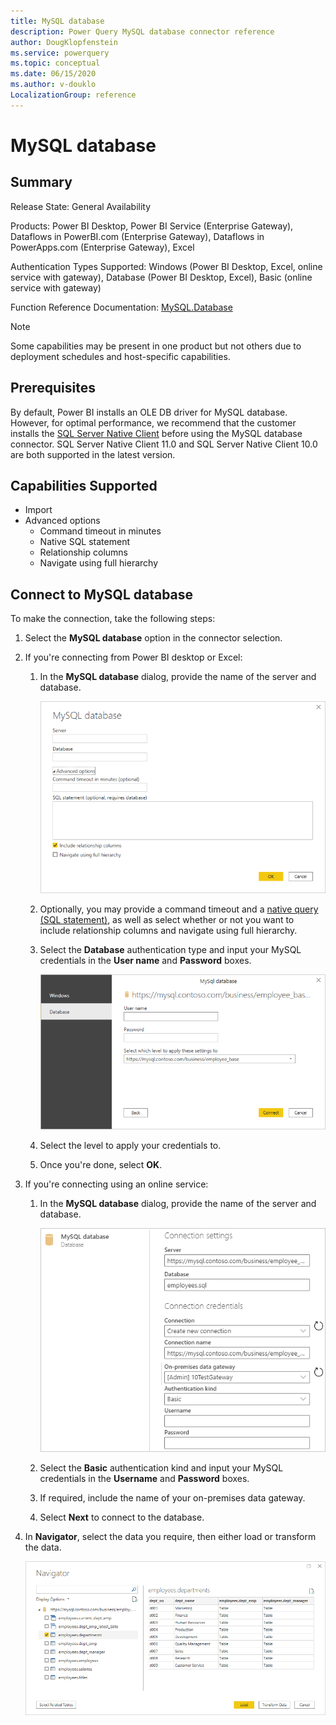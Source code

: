 ```yaml
---
title: MySQL database
description: Power Query MySQL database connector reference
author: DougKlopfenstein
ms.service: powerquery
ms.topic: conceptual
ms.date: 06/15/2020
ms.author: v-douklo
LocalizationGroup: reference
---
```


# MySQL database
 
## Summary
 
Release State: General Availability

Products: Power BI Desktop, Power BI Service (Enterprise Gateway), Dataflows in PowerBI.com (Enterprise Gateway), Dataflows in PowerApps.com (Enterprise Gateway), Excel

Authentication Types Supported: Windows (Power BI Desktop, Excel, online service with gateway), Database (Power BI Desktop, Excel), Basic (online service with gateway)

Function Reference Documentation: [MySQL.Database](https://docs.microsoft.com/powerquery-m/mysql-database)

>[!Note]
> Some capabilities may be present in one product but not others due to deployment schedules and host-specific capabilities.
 
## Prerequisites

By default, Power BI installs an OLE DB driver for MySQL database. However, for optimal performance, we recommend that the customer installs the [SQL Server Native Client](https://docs.microsoft.com/sql/relational-databases/native-client/applications/installing-sql-server-native-client?view=sql-server-ver15) before using the MySQL database connector. SQL Server Native Client 11.0 and SQL Server Native Client 10.0 are both supported in the latest version.

 
## Capabilities Supported
* Import
* Advanced options
    * Command timeout in minutes
    * Native SQL statement
    * Relationship columns
    * Navigate using full hierarchy
    
## Connect to MySQL database

To make the connection, take the following steps:
 
1. Select the **MySQL database** option in the connector selection.
 
2. If you're connecting from Power BI desktop or Excel:

   1. In the **MySQL database** dialog, provide the name of the server and database. 

      ![Enter MySQL database connection](./media/mysql-database/signin.png)

   2. Optionally, you may provide a command timeout and a [native query (SQL statement)](../native-database-query.md), as well as select whether or not you want to include relationship columns and navigate using full hierarchy.

   3. Select the **Database** authentication type and input your MySQL credentials in the **User name** and **Password** boxes.

      ![MySQL database authentication](./media/mysql-database/enter-credentials.png)

   4. Select the level to apply your credentials to.

   5. Once you're done, select **OK**.

3. If you're connecting using an online service:

   1. In the **MySQL database** dialog, provide the name of the server and database.  

      ![On premises MySQL database connection](./media/mysql-database/service-signin.png)

   2. Select the **Basic** authentication kind and input your MySQL credentials in the **Username** and **Password** boxes.

   3. If required, include the name of your on-premises data gateway.

   2. Select **Next** to connect to the database.

4. In **Navigator**, select the data you require, then either load or transform the data.

   ![Load or transform the data](./media/mysql-database/navigator.png)
